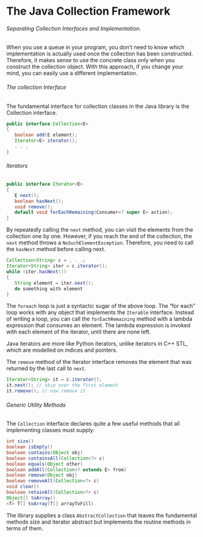 # The Java Collection Framework

###### Separating Collection Interfaces and Implementation.

When you use a queue in your program, you don’t need to know which implementation is actually used once the collection has been constructed. Therefore, it makes sense to use the concrete class only when you construct the collection object. With this approach, if you change your mind, you can easily use a different implementation.

###### The collection Interface

The fundamental interface for collection classes in the Java library is the Collection interface.

```java
public interface Collection<E>
{
   boolean add(E element);
   Iterator<E> iterator();
   . . .
}
```

###### Iterators

```java
public interface Iterator<E>
{
   E next();
   boolean hasNext();
   void remove();
   default void forEachRemaining(Consumer<? super E> action);
}
```

By repeatedly calling the `next` method, you can visit the elements from the collection one by one. However, if you reach the end of the collection, the `next` method throws a `NoSuchElementException`. Therefore, you need to call the `hasNext` method before calling next. 

```java
Collection<String> c = . . .;
Iterator<String> iter = c.iterator();
while (iter.hasNext())
{
   String element = iter.next();
   do something with element
}
```

The `foreach` loop is just a syntactic sugar of the above loop. The “for each” loop works with any object that implements the `Iterable` interface. Instead of writing a loop, you can call the `forEachRemaining` method with a lambda expression that consumes an element. The lambda expression is invoked with each element of the iterator, until there are none left.

Java iterators are more like Python iterators, unlike iterators in C++ STL, which are modelled on indices and pointers.

The `remove` method of the Iterator interface removes the element that was returned by the last call to `next`.

```java
Iterator<String> it = c.iterator();
it.next(); // skip over the first element
it.remove(); // now remove it
```

###### Generic Utility Methods

The `Collection` interface declares quite a few useful methods that all implementing classes must supply:

```java
int size()
boolean isEmpty()
boolean contains(Object obj)
boolean containsAll(Collection<?> c)
boolean equals(Object other)
boolean addAll(Collection<? extends E> from)
boolean remove(Object obj)
boolean removeAll(Collection<?> c)
void clear()
boolean retainAll(Collection<?> c)
Object[] toArray()
<T> T[] toArray(T[] arrayToFill)
```

The library supplies a class `AbstractCollection` that leaves the fundamental methods size and iterator abstract but implements the routine methods in terms of them.

